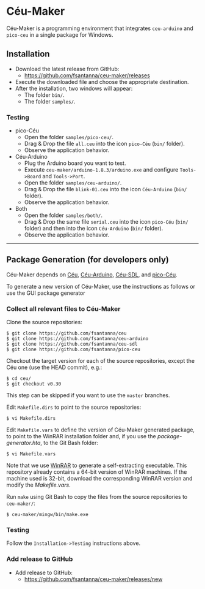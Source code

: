 # Céu-Maker

Céu-Maker is a programming environment that integrates `ceu-arduino` and
`pico-ceu` in a single package for Windows.

## Installation

- Download the latest release from GitHub:
    - https://github.com/fsantanna/ceu-maker/releases
- Execute the downloaded file and choose the appropriate destination.
- After the installation, two windows will appear:
    - The folder `bin/`.
    - The folder `samples/`.

### Testing

- pico-Céu
    - Open the folder `samples/pico-ceu/`.
    - Drag & Drop the file `all.ceu` into the icon `pico-Céu` (`bin/` folder).
    - Observe the application behavior.
- Céu-Arduino
    - Plug the Arduino board you want to test.
    - Execute `ceu-maker/arduino-1.8.3/arduino.exe` and configure `Tools->Board` and `Tools->Port`.
    - Open the folder `samples/ceu-arduino/`.
    - Drag & Drop the file `blink-01.ceu` into the icon `Céu-Arduino` (`bin/` folder).
    - Observe the application behavior.
- Both
    - Open the folder `samples/both/`.
    - Drag & Drop the same file `serial.ceu` into the icon `pico-Céu` (`bin/` folder) and then into the icon `Céu-Arduino` (`bin/` folder).
    - Observe the application behavior.

-------------------------------------------------------------------------------

## Package Generation (for developers only)

Céu-Maker depends on
    [Céu](https://github.com/fsantanna/ceu),
    [Céu-Arduino](https://github.com/fsantanna/ceu-arduino),
    [Céu-SDL](https://github.com/fsantanna/ceu-sdl), and
    [pico-Céu](https://github.com/fsantanna/pico-ceu).

To generate a new version of Céu-Maker, use the instructions as follows or use the GUI package generator

### Collect all relevant files to Céu-Maker

Clone the source repositories:

```
$ git clone https://github.com/fsantanna/ceu
$ git clone https://github.com/fsantanna/ceu-arduino
$ git clone https://github.com/fsantanna/ceu-sdl
$ git clone https://github.com/fsantanna/pico-ceu
```

Checkout the target version for each of the source repositories, except the Céu one (use the HEAD commit), e.g.:

```
$ cd ceu/
$ git checkout v0.30
```

This step can be skipped if you want to use the `master` branches.

Edit `Makefile.dirs` to point to the source repositories:

```
$ vi Makefile.dirs
```

Edit `Makefile.vars` to define the version of Céu-Maker generated package, to point to the WinRAR installation folder and, if you 
use the *package-generator.hta*, to the Git Bash folder:

```
$ vi Makefile.vars
```

Note that we use [WinRAR](https://www.win-rar.com) to generate a self-extracting executable. This repository already contains a 64-bit version of WinRAR machines. If the machine used is 32-bit, download the corresponding WinRAR version and modify the *Makefile.vars*.

Run `make` using Git Bash to copy the files from the source repositories to `ceu-maker/`:

```
$ ceu-maker/mingw/bin/make.exe
```

### Testing

Follow the `Installation->Testing` instructions above.

### Add release to GitHub
- Add release to GitHub:
    - https://github.com/fsantanna/ceu-maker/releases/new
